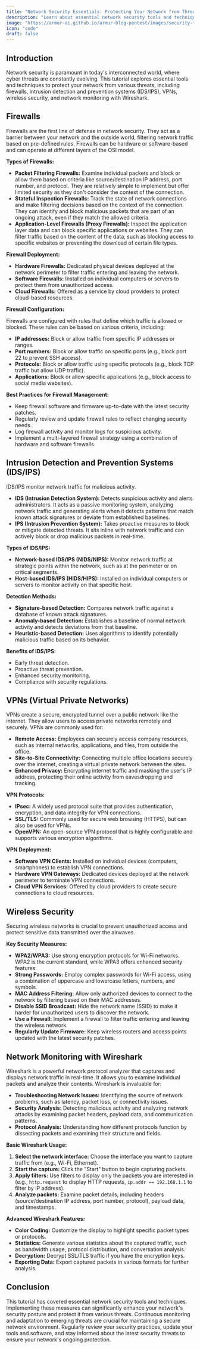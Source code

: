 ```yaml
---
title: "Network Security Essentials: Protecting Your Network from Threats"
description: "Learn about essential network security tools and techniques, including firewalls, intrusion detection and prevention systems, VPNs, wireless security, and network monitoring with Wireshark."
image: "https://armur-ai.github.io/armur-blog-pentest/images/security-fundamentals.png"
icon: "code"
draft: false
---
```

## Introduction

Network security is paramount in today's interconnected world, where cyber threats are constantly evolving. This tutorial explores essential tools and techniques to protect your network from various threats, including firewalls, intrusion detection and prevention systems (IDS/IPS), VPNs, wireless security, and network monitoring with Wireshark. 

## Firewalls

Firewalls are the first line of defense in network security. They act as a barrier between your network and the outside world, filtering network traffic based on pre-defined rules. Firewalls can be hardware or software-based and can operate at different layers of the OSI model. 

**Types of Firewalls:**

*   **Packet Filtering Firewalls:** Examine individual packets and block or allow them based on criteria like source/destination IP address, port number, and protocol. They are relatively simple to implement but offer limited security as they don't consider the context of the connection.
*   **Stateful Inspection Firewalls:** Track the state of network connections and make filtering decisions based on the context of the connection. They can identify and block malicious packets that are part of an ongoing attack, even if they match the allowed criteria.
*   **Application-Level Firewalls (Proxy Firewalls):** Inspect the application layer data and can block specific applications or websites. They can filter traffic based on the content of the data, such as blocking access to specific websites or preventing the download of certain file types.

**Firewall Deployment:**

*   **Hardware Firewalls:** Dedicated physical devices deployed at the network perimeter to filter traffic entering and leaving the network.
*   **Software Firewalls:** Installed on individual computers or servers to protect them from unauthorized access.
*   **Cloud Firewalls:** Offered as a service by cloud providers to protect cloud-based resources.

**Firewall Configuration:**

Firewalls are configured with rules that define which traffic is allowed or blocked. These rules can be based on various criteria, including:

*   **IP addresses:** Block or allow traffic from specific IP addresses or ranges.
*   **Port numbers:** Block or allow traffic on specific ports (e.g., block port 22 to prevent SSH access).
*   **Protocols:** Block or allow traffic using specific protocols (e.g., block TCP traffic but allow UDP traffic).
*   **Applications:** Block or allow specific applications (e.g., block access to social media websites).

**Best Practices for Firewall Management:**

*   Keep firewall software and firmware up-to-date with the latest security patches.
*   Regularly review and update firewall rules to reflect changing security needs.
*   Log firewall activity and monitor logs for suspicious activity.
*   Implement a multi-layered firewall strategy using a combination of hardware and software firewalls.


## Intrusion Detection and Prevention Systems (IDS/IPS)

IDS/IPS monitor network traffic for malicious activity. 

*   **IDS (Intrusion Detection System):** Detects suspicious activity and alerts administrators. It acts as a passive monitoring system, analyzing network traffic and generating alerts when it detects patterns that match known attack signatures or deviate from established baselines.
*   **IPS (Intrusion Prevention System):** Takes proactive measures to block or mitigate detected threats. It sits inline with network traffic and can actively block or drop malicious packets in real-time.

**Types of IDS/IPS:**

*   **Network-based IDS/IPS (NIDS/NIPS):** Monitor network traffic at strategic points within the network, such as at the perimeter or on critical segments.
*   **Host-based IDS/IPS (HIDS/HIPS):** Installed on individual computers or servers to monitor activity on that specific host.

**Detection Methods:**

*   **Signature-based Detection:** Compares network traffic against a database of known attack signatures.
*   **Anomaly-based Detection:** Establishes a baseline of normal network activity and detects deviations from that baseline.
*   **Heuristic-based Detection:** Uses algorithms to identify potentially malicious traffic based on its behavior.

**Benefits of IDS/IPS:**

*   Early threat detection.
*   Proactive threat prevention.
*   Enhanced security monitoring.
*   Compliance with security regulations.

## VPNs (Virtual Private Networks)

VPNs create a secure, encrypted tunnel over a public network like the internet. They allow users to access private networks remotely and securely. VPNs are commonly used for:

*   **Remote Access:** Employees can securely access company resources, such as internal networks, applications, and files, from outside the office.
*   **Site-to-Site Connectivity:** Connecting multiple office locations securely over the internet, creating a virtual private network between the sites.
*   **Enhanced Privacy:** Encrypting internet traffic and masking the user's IP address, protecting their online activity from eavesdropping and tracking.

**VPN Protocols:**

*   **IPsec:** A widely used protocol suite that provides authentication, encryption, and data integrity for VPN connections.
*   **SSL/TLS:** Commonly used for secure web browsing (HTTPS), but can also be used for VPNs.
*   **OpenVPN:** An open-source VPN protocol that is highly configurable and supports various encryption algorithms.

**VPN Deployment:**

*   **Software VPN Clients:** Installed on individual devices (computers, smartphones) to establish VPN connections.
*   **Hardware VPN Gateways:** Dedicated devices deployed at the network perimeter to terminate VPN connections.
*   **Cloud VPN Services:** Offered by cloud providers to create secure connections to cloud resources.

## Wireless Security

Securing wireless networks is crucial to prevent unauthorized access and protect sensitive data transmitted over the airwaves. 

**Key Security Measures:**

*   **WPA2/WPA3:** Use strong encryption protocols for Wi-Fi networks. WPA2 is the current standard, while WPA3 offers enhanced security features.
*   **Strong Passwords:** Employ complex passwords for Wi-Fi access, using a combination of uppercase and lowercase letters, numbers, and symbols.
*   **MAC Address Filtering:** Allow only authorized devices to connect to the network by filtering based on their MAC addresses.
*   **Disable SSID Broadcast:** Hide the network name (SSID) to make it harder for unauthorized users to discover the network.
*   **Use a Firewall:** Implement a firewall to filter traffic entering and leaving the wireless network.
*   **Regularly Update Firmware:** Keep wireless routers and access points updated with the latest security patches.

## Network Monitoring with Wireshark

Wireshark is a powerful network protocol analyzer that captures and displays network traffic in real-time. It allows you to examine individual packets and analyze their contents. Wireshark is invaluable for:

*   **Troubleshooting Network Issues:** Identifying the source of network problems, such as latency, packet loss, or connectivity issues.
*   **Security Analysis:** Detecting malicious activity and analyzing network attacks by examining packet headers, payload data, and communication patterns.
*   **Protocol Analysis:** Understanding how different protocols function by dissecting packets and examining their structure and fields.

**Basic Wireshark Usage:**

1.  **Select the network interface:** Choose the interface you want to capture traffic from (e.g., Wi-Fi, Ethernet).
2.  **Start the capture:** Click the "Start" button to begin capturing packets.
3.  **Apply filters:** Use filters to display only the packets you are interested in (e.g., `http.request` to display HTTP requests, `ip.addr == 192.168.1.1` to filter by IP address).
4.  **Analyze packets:** Examine packet details, including headers (source/destination IP address, port number, protocol), payload data, and timestamps.

**Advanced Wireshark Features:**

*   **Color Coding:** Customize the display to highlight specific packet types or protocols.
*   **Statistics:** Generate various statistics about the captured traffic, such as bandwidth usage, protocol distribution, and conversation analysis.
*   **Decryption:** Decrypt SSL/TLS traffic if you have the encryption keys.
*   **Exporting Data:** Export captured packets in various formats for further analysis.

## Conclusion

This tutorial has covered essential network security tools and techniques. Implementing these measures can significantly enhance your network's security posture and protect it from various threats.  Continuous monitoring and adaptation to emerging threats are crucial for maintaining a secure network environment. Regularly review your security practices, update your tools and software, and stay informed about the latest security threats to ensure your network's ongoing protection.
